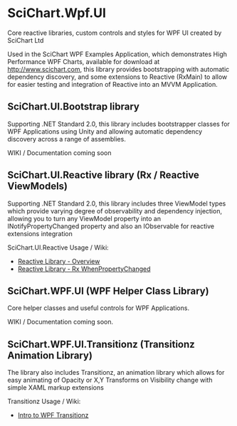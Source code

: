 # SciChart.Wpf.UI
Core reactive libraries, custom controls and styles for WPF UI created by SciChart Ltd

Used in the SciChart WPF Examples Application, which demonstrates High Performance WPF Charts, available for download at http://www.scichart.com, this library provides bootstrapping with automatic dependency discovery, and some extensions to Reactive (RxMain) to allow for easier testing and integration of Reactive into an MVVM Application. 

## SciChart.UI.Bootstrap library 

Supporting .NET Standard 2.0, this library includes bootstrapper classes for WPF Applications using Unity and allowing automatic dependency discovery across a range of assemblies. 

WIKI / Documentation coming soon

## SciChart.UI.Reactive library (Rx / Reactive ViewModels)

Supporting .NET Standard 2.0, this library includes three ViewModel types which provide varying degree of observability and dependency injection, allowing you to turn any ViewModel property into an INotifyPropertyChanged property and also an IObservable<T> for reactive extensions integration 

SciChart.UI.Reactive Usage / Wiki: 

 - [Reactive Library - Overview](https://github.com/ABTSoftware/SciChart.Wpf.UI/wiki/Reactive-Library---Overview)
 - [Reactive Library - Rx WhenPropertyChanged](https://github.com/ABTSoftware/SciChart.Wpf.UI/wiki/Reactive-Library---WhenPropertyChanged)

## SciChart.WPF.UI (WPF Helper Class Library)

Core helper classes and useful controls for WPF Applications. 

WIKI / Documentation coming soon.

## SciChart.WPF.UI.Transitionz (Transitionz Animation Library)

The library also includes Transitionz, an animation library which allows for easy animating of Opacity or X,Y Transforms on Visibility change with simple XAML markup extensions

Transitionz Usage / Wiki: 

 - [Intro to WPF Transitionz](https://github.com/ABTSoftware/SciChart.Wpf.UI/wiki/Transitionz-Library)
